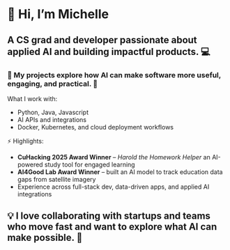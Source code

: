 # 👋 Hi, I’m Michelle

## A CS grad and developer passionate about applied AI and building impactful products. 💻

### 🌱 My projects explore how AI can make software more useful, engaging, and practical. 🤖

What I work with:
- Python, Java, Javascript
- AI APIs and integrations
- Docker, Kubernetes, and cloud deployment workflows

⚡ Highlights:
- **CuHacking 2025 Award Winner** – *Harold the Homework Helper* an AI-powered study tool for engaged learning
- **AI4Good Lab Award Winner** – built an AI model to track education data gaps from satellite imagery
- Experience across full-stack dev, data-driven apps, and applied AI integrations

## 💡 I love collaborating with startups and teams who move fast and want to explore what AI can make possible. 🚀
